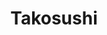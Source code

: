 ---
layout: place
title: "Takosushi"
permalink: /south-carolina/columbia/takosushi.html
stateAbbr: SC
stateName: South Carolina
cityName: Columbia
place_id: ChIJD0xuuSu7-IgRRPLobupE2UY
photos:
  - name: >-
      places/ChIJD0xuuSu7-IgRRPLobupE2UY/photos/AeeoHcI2E4cl_o0ne5d7jlFbqZcA5ixh7x-xhzdqXMfvfCWNwOKlpIzwyvbL5NPW7yHTOwsM0K_dhJJibwN4EzLE1o8tgWtKMoDHiHx0YJJq5u4c0zZeopE7JeaHOQLxUDmFelOT5WHkquzMhZbj41x_RtUNPMuTFQBAF5Kf6oaZzTvdT0f57n3brTpBprJMckjSLMP_17QZrj7g9XOAL_9ik5HqLAsG2OcZtyoq5rFIgDim0hXBWuNaHajzNXdrwWh-Gy76KylzUBx6SypcILgoBMHuMwc9wRjjUHSuowOorWmQ8Q
    widthPx: 2048
    heightPx: 1536
    authorAttributions:
      - displayName: Takosushi
        uri: https://maps.google.com/maps/contrib/104519340704856143107
        photoUri: >-
          https://lh3.googleusercontent.com/a/ACg8ocJRd0oF7T-7aJEChjAhuRaso7rWwtyUH0RKFvWILPunyYSkAw=s100-p-k-no-mo
    flagContentUri: >-
      https://www.google.com/local/imagery/report/?cb_client=maps_api_places.places_api&image_key=!1e10!2sAF1QipNUypfZ1nVhELpJTbpAUEVa9ZearoSROUs2aYrc&hl=en-US
    googleMapsUri: >-
      https://www.google.com/maps/place//data=!3m4!1e2!3m2!1sAF1QipNUypfZ1nVhELpJTbpAUEVa9ZearoSROUs2aYrc!2e10!4m2!3m1!1s0x88f8bb2bb96e4c0f:0x46d944ea6ee8f244
  - name: >-
      places/ChIJD0xuuSu7-IgRRPLobupE2UY/photos/AeeoHcLVp3uNsGAts-gDfM3YM6cCIVMLERiP-iX4sGQeE3vdGb4dFWIdzvAw4pPlUv9xXouvUptrULx_stVMx4jIvCCOSWhKTjRnjkdPlqNez8gLSVHu06VU_weQoWF_LI-xVpstX7DyCm4x_CpLhuU9oGMQOAE0tzUsVxJen51l2eOweJq053vJ9ffQ8M_KBnIMe4ugT7tRNEgGOeGeokfSpNa-He6eoo4OF_lcdkD6GzvmGcRb-YDvyMGDhcv5_0f_hshi3JYputM0oFLrSP2DT6QtMRVLri-aDMnnHUQfIkkmQA
    widthPx: 2048
    heightPx: 1365
    authorAttributions:
      - displayName: Takosushi
        uri: https://maps.google.com/maps/contrib/104519340704856143107
        photoUri: >-
          https://lh3.googleusercontent.com/a/ACg8ocJRd0oF7T-7aJEChjAhuRaso7rWwtyUH0RKFvWILPunyYSkAw=s100-p-k-no-mo
    flagContentUri: >-
      https://www.google.com/local/imagery/report/?cb_client=maps_api_places.places_api&image_key=!1e10!2sAF1QipNaH7gZjtVSchneGM0fCmZO69qm1Tl_oUFXHP_A&hl=en-US
    googleMapsUri: >-
      https://www.google.com/maps/place//data=!3m4!1e2!3m2!1sAF1QipNaH7gZjtVSchneGM0fCmZO69qm1Tl_oUFXHP_A!2e10!4m2!3m1!1s0x88f8bb2bb96e4c0f:0x46d944ea6ee8f244
  - name: >-
      places/ChIJD0xuuSu7-IgRRPLobupE2UY/photos/AeeoHcKlgiEKux6jlsGcHfB8ITvsK3POLyIoAlZeuuMPwwoRhoPdf2H9b96BgPa0zT1cNn4EgjwS4TFeEgGiXfEQuFEZtXwPS9-kPWjOvq7MteIM14D6DtyBBBzH2r9w7dQeSmBBsQoOeVRn-j4p-ypa3VR42_HovZnSOzBdpW-J4QOct8Vw0tt8jjskSFVVnweoImYI9nAN6YZ_DDB5CdTIX73tnbcok4PnBAsGE1WZuNQHrUO4YN0m-85w4_Cw3bcLNRmOSiN9csbEGlkh8_e4fn8lqyX8CYSnk4PSomc2ZWi-lk6V4luCBJJIX3fq5W907TKWeidwaVtHDVyqJG8OpcKl1QgWBipf-g8Y2eFsJIEiAzKfMp0h5l3xCuyvdQtsKhV9e-nTbwBnwHpZhovEb1-fzzj5qkeIKSRvSZqn5BYpfC6X
    widthPx: 4032
    heightPx: 3024
    authorAttributions:
      - displayName: Jeremy Gilchrist
        uri: https://maps.google.com/maps/contrib/112597041269899149748
        photoUri: >-
          https://lh3.googleusercontent.com/a-/ALV-UjUAVoHKpbbwBjt_CBkooJ4d0mwqcZqHJ5GeaUj2HSvkBdVJcCA7=s100-p-k-no-mo
    flagContentUri: >-
      https://www.google.com/local/imagery/report/?cb_client=maps_api_places.places_api&image_key=!1e10!2sCIHM0ogKEICAgIDx64Xb8gE&hl=en-US
    googleMapsUri: >-
      https://www.google.com/maps/place//data=!3m4!1e2!3m2!1sCIHM0ogKEICAgIDx64Xb8gE!2e10!4m2!3m1!1s0x88f8bb2bb96e4c0f:0x46d944ea6ee8f244
  - name: >-
      places/ChIJD0xuuSu7-IgRRPLobupE2UY/photos/AeeoHcImX7yhjcHUeBdEzZBFpxcXCtn7qwBR5xuUQcWRxa9VV44mIaBn6uymlM19IU38qQG4zitZsPVvMTaM4FL02AXqtQECEeBCzbW3nmnxwyiaIIC0YsqJzomc_m3w8bcAmzIrcfGGl62hO1W-T_cFbOuProVgrz3MbOMyrwoAwf3AGXUfb26tZycEpePdvyISvHqXABncpW82ynx-j15gL6ctllC4soixZ3uobk35AG2-qbiAeebGzyHtazJx6p5NcL_yZBzloCzKb-x_bdf8IGiJCw3nZvCn14GoEdXKo4xrG-G01r6yltPwJyB-21TDJhwrTc2qbYBMISF1MEx8NazGjRZNCxzCiV7erNRsb962-kg1EKcB5L8QX3nMav2Fx5VHvcgda8CYJ-PCbZj4OTIFntkVs0dz4a_3pO8zEjsrZm6W
    widthPx: 1920
    heightPx: 1080
    authorAttributions:
      - displayName: Allison O
        uri: https://maps.google.com/maps/contrib/118431029751569680772
        photoUri: >-
          https://lh3.googleusercontent.com/a-/ALV-UjWNZqkfIbLft5EBz3TO7pXkcwGvTXP8TrzA355ZFPvj4p-bB7UR=s100-p-k-no-mo
    flagContentUri: >-
      https://www.google.com/local/imagery/report/?cb_client=maps_api_places.places_api&image_key=!1e10!2sCIHM0ogKEICAgIDjybTI0gE&hl=en-US
    googleMapsUri: >-
      https://www.google.com/maps/place//data=!3m4!1e2!3m2!1sCIHM0ogKEICAgIDjybTI0gE!2e10!4m2!3m1!1s0x88f8bb2bb96e4c0f:0x46d944ea6ee8f244
  - name: >-
      places/ChIJD0xuuSu7-IgRRPLobupE2UY/photos/AeeoHcKZScnWXibsyL7JtYqJR5DDDVA0j2iFeGEJGIlxDjmninMiHA_uuIWYa92BlewfMXRw_ds3btSdHyMVnoDK8RGVkAOrK0kX_pPSDXEQL8fm4Z48qROwcOgMLH_xRuD46rQ6oImzdjwT1t5RMe1GfcmIYD2mfK83kySQjVlOo8amcDjPRlhcZr3p0fsD5HYXpnCNNFyOYxRxo2frqrFdCyGaVXpH-dDWgeWjktz0KIGoWQPwezI04FsfVMG9Bd12rZbLLbpfkArk1B16dJblr43RTz_RpXGkwWEvD__n4xzVCw
    widthPx: 2048
    heightPx: 1365
    authorAttributions:
      - displayName: Takosushi
        uri: https://maps.google.com/maps/contrib/104519340704856143107
        photoUri: >-
          https://lh3.googleusercontent.com/a/ACg8ocJRd0oF7T-7aJEChjAhuRaso7rWwtyUH0RKFvWILPunyYSkAw=s100-p-k-no-mo
    flagContentUri: >-
      https://www.google.com/local/imagery/report/?cb_client=maps_api_places.places_api&image_key=!1e10!2sAF1QipOGF8ApgTgscHVxbeZzVIOyOGZ9iItYQpbzTIjT&hl=en-US
    googleMapsUri: >-
      https://www.google.com/maps/place//data=!3m4!1e2!3m2!1sAF1QipOGF8ApgTgscHVxbeZzVIOyOGZ9iItYQpbzTIjT!2e10!4m2!3m1!1s0x88f8bb2bb96e4c0f:0x46d944ea6ee8f244
  - name: >-
      places/ChIJD0xuuSu7-IgRRPLobupE2UY/photos/AeeoHcLaXsqeJCC-nZFuIDTHkM5nTDgrSN0xtEh031Pyoa39DVxd1F7F2YhkziJOxRKnDTrbkdWAFl12WzkPyRoe8JJBS0i0J3ep1GdfqWvikppAGHufiWfiZ3ArjD-4-NE09WuFD0uM2giMkERzy1sO-N6FwSQRJ4uHDKPjd2O4eU7nUUrpA5cMChaV96SVMWKJn70Jeqk-xoer1vjKqa-IdjUeq6JAzFxz8zDhb108LSKe_xvZymESYzsVAc7K8VdC79Ny9tl9eNDilOJFeZHsItYh6NjeAqbcsoKW80euZVVu9QA82mSAv8CFxr2N9NpHXcvIA8qOFt-f-zNr7Xjt1G1t_SSdSs7twlSWAljnE5GA7FZOfYAp0uY6U5Drqmtv-DmU-_vJoztBedZplw-Papr9odm-x43oy3DNkcj0JGH39ol5
    widthPx: 3120
    heightPx: 4160
    authorAttributions:
      - displayName: Jackie Banton
        uri: https://maps.google.com/maps/contrib/115622341776238779838
        photoUri: >-
          https://lh3.googleusercontent.com/a/ACg8ocIApqE61A41A3wF5OQP-2NhhxMuBPAOyQTNGfKkBAPU7z5JOw=s100-p-k-no-mo
    flagContentUri: >-
      https://www.google.com/local/imagery/report/?cb_client=maps_api_places.places_api&image_key=!1e10!2sCIHM0ogKEICAgICMrIr1zgE&hl=en-US
    googleMapsUri: >-
      https://www.google.com/maps/place//data=!3m4!1e2!3m2!1sCIHM0ogKEICAgICMrIr1zgE!2e10!4m2!3m1!1s0x88f8bb2bb96e4c0f:0x46d944ea6ee8f244
  - name: >-
      places/ChIJD0xuuSu7-IgRRPLobupE2UY/photos/AeeoHcL5YMT34kthB25236an7hqPNrgEQhKmo2UKNixf_Wq1c7LYq8YRUPjU9w-VEvJtgPLb0b0RA8wPe3mVQJpkOzv7PI6DgGAZT_f1zHfF7Qu95jwrgcwqyzdMrFr5saxZNZ8rvOrOq66ZPNlWVPq2-6bmqmqmrxXwMTvDWwFbUfdvnnIRjARwQB-eb6_74u7ghInNISyw_cBXZu2jt3Yp-kx9blD34nOcDe5k8oierurlHpBslyHuosYHVTeZclsB5yClShbsuXk4MU29BL0Y7amtOpqoa0xSBdZJMJCL6YYFPrK4PVWO43eRNQ_nVbMgiuf3Jkewyp1Q8J6Mewti_3AF6tn27c3d9TfgbNTwjhIuzpxt5RE7YHW8zyQcQm0d5OIGYTweRToDyfEHoV-57LrbmJyVN1lOyRtkjMA
    widthPx: 4032
    heightPx: 3024
    authorAttributions:
      - displayName: ADRIENNE DAVENPORT
        uri: https://maps.google.com/maps/contrib/104259881730558371777
        photoUri: >-
          https://lh3.googleusercontent.com/a-/ALV-UjV5wETUj726uy_ZPnFJGSCZz3ajRcWutOHoY5rA6O00xtQ_Pek=s100-p-k-no-mo
    flagContentUri: >-
      https://www.google.com/local/imagery/report/?cb_client=maps_api_places.places_api&image_key=!1e10!2sCIHM0ogKEICAgIDDx8ge&hl=en-US
    googleMapsUri: >-
      https://www.google.com/maps/place//data=!3m4!1e2!3m2!1sCIHM0ogKEICAgIDDx8ge!2e10!4m2!3m1!1s0x88f8bb2bb96e4c0f:0x46d944ea6ee8f244
  - name: >-
      places/ChIJD0xuuSu7-IgRRPLobupE2UY/photos/AeeoHcLeRqtTaB3xUrTBLzUF8dEdve04IYh7qOEuUFR3NARXzoyqGwA1N9IkosDhX-uYRom3wrIaTQdn-bvXDp0q9VJrGOz3bXMcAsl4xAdsvAPpnzyoKxQFKNSNkY7ORI3DQwh-xu2A7Da8esbHjlg3JRDY16e8RDR1Mw4BRCy-qLhemG1SrE1Lv6NXjV0eUq_oRS0F8PtvStHWt_VfEJF-aYrJna165YDUe4vogna2bWgQt-9SzEuB497QxMvd8E5ujXmdVChDknU4rNLNrh0McMOETlKfVSqT2gkfIl-BDu59E-ailg9t1DKvSDon6VwaEhIw6CKr4DBpowH7DTH9QNrj5k8lWF5aeqm1lzYCJliZJ_IT2lySNuyd6sdwABgWutXWetB2Vjint5p6i3pdp_HsrceZ6zOxb9WF2RKR17G6JA
    widthPx: 3000
    heightPx: 4000
    authorAttributions:
      - displayName: Jon Davis
        uri: https://maps.google.com/maps/contrib/114309779092011744967
        photoUri: >-
          https://lh3.googleusercontent.com/a-/ALV-UjV5jmmTf9kUcDE0BYEO-t0vZVOQlp5v7UYNI50PF0gdGvXaT9La6A=s100-p-k-no-mo
    flagContentUri: >-
      https://www.google.com/local/imagery/report/?cb_client=maps_api_places.places_api&image_key=!1e10!2sCIHM0ogKEICAgICHzrbxGg&hl=en-US
    googleMapsUri: >-
      https://www.google.com/maps/place//data=!3m4!1e2!3m2!1sCIHM0ogKEICAgICHzrbxGg!2e10!4m2!3m1!1s0x88f8bb2bb96e4c0f:0x46d944ea6ee8f244
  - name: >-
      places/ChIJD0xuuSu7-IgRRPLobupE2UY/photos/AeeoHcJrrv-Us8KdgPHalXN8PZ95vI9UC_JjZCHVBnw2j30NbvM1_Bg59zgimJFNXeLTt69q8vWnH7Vq9QwhSk81qIRGQjsoeUTbJmPaP-9ExSp4jkTx68MLt15BnDTnN38o3iB9Il9fo3WCgnNhdVvnEUkwJdCHhD8HEUgd2lePsFW68pvOC-j1ZasepLWi66-Kf86NLuzA3j5-uwxIeSuiSu5d6qEojsBz62yH-dC0u0BRK8lwVKGx6WeTS8cQSqU3pJzwXFjv_PTVAAoOyMDxc6XGZQvHU3p2zYtrN4IxotOk1Jx7WpLF4w6Tm1Z8gJ84Idk3-DX2t727hvvizYO9OJm1MSvQZryj9Yxx2G8SdPCyylvedpCjsE4TXrPZXsz9cGMuF95PKteE3gFDmspyIXyhpwa4wbtxWi6U-nLZugjBX35i
    widthPx: 3060
    heightPx: 4080
    authorAttributions:
      - displayName: Joe E
        uri: https://maps.google.com/maps/contrib/104681174417667771403
        photoUri: >-
          https://lh3.googleusercontent.com/a/ACg8ocKft0gha_QnUlRGG7e6yr4Xl_byigJJGUBtrvvz0sSbpQiKlA=s100-p-k-no-mo
    flagContentUri: >-
      https://www.google.com/local/imagery/report/?cb_client=maps_api_places.places_api&image_key=!1e10!2sCIHM0ogKEICAgIDT4pfLnwE&hl=en-US
    googleMapsUri: >-
      https://www.google.com/maps/place//data=!3m4!1e2!3m2!1sCIHM0ogKEICAgIDT4pfLnwE!2e10!4m2!3m1!1s0x88f8bb2bb96e4c0f:0x46d944ea6ee8f244
  - name: >-
      places/ChIJD0xuuSu7-IgRRPLobupE2UY/photos/AeeoHcL2DDjKbSXq-HvuCo7gZB3JIrpLLlhmB_BfLY5BQVIjIzmo4nbDYz8l8f_k6ZptekBCLUOBDgyES628R5JCEeuAfOn6BthruL-HgJKUAhmA3TvjsSl2ZCnIApf1J0GYz5nt9msXn5FZjnbwPjQsBOWcaQFe5cWubvP-PDZ2ra2SKOSFrJNpIQ0772rdG4o1kcfwbslkEVBEmJw1kBe20s-WrpDVkBrQbS9x0CZ1LaOQPCl8njwUV9hlE4QPt2C0su6JXtVUg-ZT-_rHaaVAESR6_PHhBX-F4wfwwWHaA6KHWR_Y_At7T_F3V2fWUnzCxj78uQFXGlR3rFY_UydiyBsrfMcKT6U8bu4r69ZWhH4D_PtPQrngL0xyUu82w4JUNMy5pcUNmJ4FIU_PkQ8rEG8Rdntav_-QyIkTBWANTQ7ufw
    widthPx: 3024
    heightPx: 4032
    authorAttributions:
      - displayName: Samantha Byrne
        uri: https://maps.google.com/maps/contrib/118160521150054118142
        photoUri: >-
          https://lh3.googleusercontent.com/a-/ALV-UjUk9Daet8m7im1egG3gQ6FroNhOVvVYAhSTmw_rx8XsTVX3JNz7=s100-p-k-no-mo
    flagContentUri: >-
      https://www.google.com/local/imagery/report/?cb_client=maps_api_places.places_api&image_key=!1e10!2sCIHM0ogKEICAgICx9KqaNg&hl=en-US
    googleMapsUri: >-
      https://www.google.com/maps/place//data=!3m4!1e2!3m2!1sCIHM0ogKEICAgICx9KqaNg!2e10!4m2!3m1!1s0x88f8bb2bb96e4c0f:0x46d944ea6ee8f244
address: 1332 Main St Suite 100 & 101, Columbia, SC 29201, USA
street: 1332 Main St Suite 100 & 101
city: Columbia
state: SC
zip: '29201'
country: USA
neighborhood: Midtown - Downtown
latitude: '34.003602'
longitude: '-81.034125'
accessibility_options:
  wheelchairAccessibleParking: true
  wheelchairAccessibleEntrance: true
  wheelchairAccessibleRestroom: true
  wheelchairAccessibleSeating: true
business_status: OPERATIONAL
name: Takosushi
google_maps_links:
  directionsUri: >-
    https://www.google.com/maps/dir//''/data=!4m7!4m6!1m1!4e2!1m2!1m1!1s0x88f8bb2bb96e4c0f:0x46d944ea6ee8f244!3e0
  placeUri: https://maps.google.com/?cid=5105187426274964036
  writeAReviewUri: >-
    https://www.google.com/maps/place//data=!4m3!3m2!1s0x88f8bb2bb96e4c0f:0x46d944ea6ee8f244!12e1
  reviewsUri: >-
    https://www.google.com/maps/place//data=!4m4!3m3!1s0x88f8bb2bb96e4c0f:0x46d944ea6ee8f244!9m1!1b1
  photosUri: >-
    https://www.google.com/maps/place//data=!4m3!3m2!1s0x88f8bb2bb96e4c0f:0x46d944ea6ee8f244!10e5
primary_type: Sushi Restaurant
opening_hours:
  regular: null
  current: null
secondary_opening_hours:
  regular:
    weekdayDescriptions: null
    type: null
  current:
    weekdayDescriptions: null
    type: null
phone: (803) 708-1604
price_level: PRICE_LEVEL_MODERATE
price_range: null
rating: '4.1'
rating_count: 711
website: http://www.tako-sushi.com/
description: null
reviews: null
parking_options: null
payment_options: null
allow_dogs: null
curbside_pickup: null
delivery: null
dine_in: null
good_for_children: null
good_for_groups: null
good_for_sports: null
live_music: null
menu_for_children: null
outdoor_seating: null
reservable: null
restroom: null
serves_beer: null
serves_breakfast: null
serves_brunch: null
serves_cocktails: null
serves_coffee: null
serves_dinner: null
serves_dessert: null
serves_lunch: null
serves_vegetarian_food: null
serves_wine: null
takeout: null

---